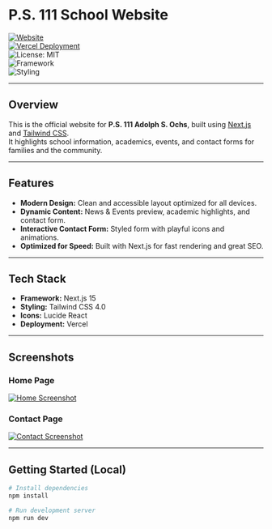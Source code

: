 # P.S. 111 School Website  
[![Website](https://img.shields.io/website?url=https%3A%2F%2Fps111-website.vercel.app&style=flat-square)](https://ps111-website.vercel.app)  
[![Vercel Deployment](https://img.shields.io/badge/Deployed-Vercel-brightgreen)](https://ps111-website.vercel.app)  
![License: MIT](https://img.shields.io/badge/License-MIT-blue.svg)  
![Framework](https://img.shields.io/badge/Framework-Next.js-black)  
![Styling](https://img.shields.io/badge/Styling-TailwindCSS-blue)

---

## **Overview**
This is the official website for **P.S. 111 Adolph S. Ochs**, built using [Next.js](https://nextjs.org/) and [Tailwind CSS](https://tailwindcss.com/).  
It highlights school information, academics, events, and contact forms for families and the community.

---

## **Features**
- **Modern Design:** Clean and accessible layout optimized for all devices.  
- **Dynamic Content:** News & Events preview, academic highlights, and contact form.  
- **Interactive Contact Form:** Styled form with playful icons and animations.  
- **Optimized for Speed:** Built with Next.js for fast rendering and great SEO.

---

## **Tech Stack**
- **Framework:** Next.js 15  
- **Styling:** Tailwind CSS 4.0  
- **Icons:** Lucide React  
- **Deployment:** Vercel

---

## **Screenshots**
### **Home Page**
[![Home Screenshot](public/images/homepage-screenshot.png)](https://ps111-website.vercel.app)

### **Contact Page**
[![Contact Screenshot](public/images/contactpage-screenshot.png)](https://ps111-website.vercel.app/contact)

---

## **Getting Started (Local)**
```bash
# Install dependencies
npm install

# Run development server
npm run dev
